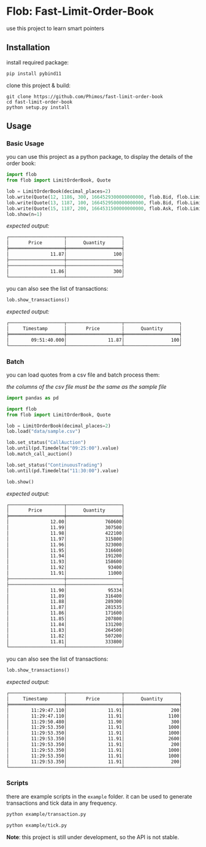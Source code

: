 # Flob: Fast-Limit-Order-Book

use this project to learn smart pointers

## Installation

install required package:

```bash
pip install pybind11
```

clone this project & build:

```
git clone https://github.com/Phimos/fast-limit-order-book
cd fast-limit-order-book
python setup.py install
```

## Usage

### Basic Usage

you can use this project as a python package, to display the details of the order book:

```python
import flob
from flob import LimitOrderBook, Quote

lob = LimitOrderBook(decimal_places=2)
lob.write(Quote(12, 1186, 300, 1664529300000000000, flob.Bid, flob.LimitOrder))
lob.write(Quote(13, 1187, 100, 1664529500000000000, flob.Bid, flob.LimitOrder))
lob.write(Quote(15, 1187, 200, 1664531500000000000, flob.Ask, flob.LimitOrder))
lob.show(n=1)
```

*expected output:*
```bash
┌────────────────────┬────────────────────┐
│       Price        │      Quantity      │
╞════════════════════╪════════════════════╡
│               11.87│                 100│
├────────────────────┼────────────────────┤
├────────────────────┼────────────────────┤
│               11.86│                 300│
└────────────────────┴────────────────────┘
```

you can also see the list of transactions:

```python
lob.show_transactions()
```

*expected output:*
```bash
┌────────────────────┬────────────────────┬────────────────────┐
│     Timestamp      │       Price        │      Quantity      │
╞════════════════════╪════════════════════╪════════════════════╡
│        09:51:40.000│               11.87│                 100│
└────────────────────┴────────────────────┴────────────────────┘
```


### Batch 

you can load quotes from a csv file and batch process them:

*the columns of the csv file must be the same as the sample file*

```python
import pandas as pd

import flob
from flob import LimitOrderBook, Quote

lob = LimitOrderBook(decimal_places=2)
lob.load("data/sample.csv")

lob.set_status("CallAuction")
lob.until(pd.Timedelta("09:25:00").value)
lob.match_call_auction()

lob.set_status("ContinuousTrading")
lob.until(pd.Timedelta("11:30:00").value)

lob.show()
```

*expected output:*
```bash
┌────────────────────┬────────────────────┐
│       Price        │      Quantity      │
╞════════════════════╪════════════════════╡
│               12.00│              760600│
│               11.99│              307500│
│               11.98│              422100│
│               11.97│              315800│
│               11.96│              323000│
│               11.95│              316600│
│               11.94│              191200│
│               11.93│              158600│
│               11.92│               93400│
│               11.91│               11000│
├────────────────────┼────────────────────┤
├────────────────────┼────────────────────┤
│               11.90│               95334│
│               11.89│              316400│
│               11.88│              289300│
│               11.87│              281535│
│               11.86│              171600│
│               11.85│              207800│
│               11.84│              131200│
│               11.83│              264500│
│               11.82│              507200│
│               11.81│              333800│
└────────────────────┴────────────────────┘
```

you can also see the list of transactions:


```python
lob.show_transactions()
```

*expected output:*
```bash
┌────────────────────┬────────────────────┬────────────────────┐
│     Timestamp      │       Price        │      Quantity      │
╞════════════════════╪════════════════════╪════════════════════╡
│        11:29:47.110│               11.91│                 200│
│        11:29:47.110│               11.91│                1100│
│        11:29:50.480│               11.90│                 300│
│        11:29:53.350│               11.91│                1000│
│        11:29:53.350│               11.91│                1000│
│        11:29:53.350│               11.91│                2600│
│        11:29:53.350│               11.91│                 200│
│        11:29:53.350│               11.91│                1000│
│        11:29:53.350│               11.91│                1000│
│        11:29:53.350│               11.91│                 200│
└────────────────────┴────────────────────┴────────────────────┘
```

### Scripts

there are example scripts in the `example` folder. it can be used to generate transactions and tick data in any frequency.

```bash
python example/transaction.py
```

```bash
python example/tick.py
```

**Note**: this project is still under development, so the API is not stable.
